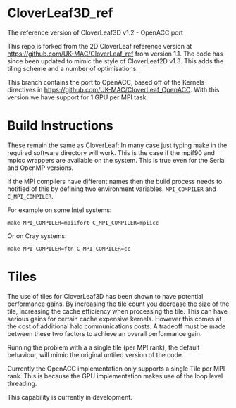 CloverLeaf3D_ref
==============

The reference version of CloverLeaf3D v1.2 - OpenACC port

This repo is forked from the 2D CloverLeaf reference version at https://github.com/UK-MAC/CloverLeaf_ref from version 1.1.
The code has since been updated to mimic the style of CloverLeaf2D v1.3.
This adds the tiling scheme and a number of optimisations.

This branch contains the port to OpenACC, based off of the Kernels directives in https://github.com/UK-MAC/CloverLeaf_OpenACC.
With this version we have support for 1 GPU per MPI task.

# Build Instructions

These remain the same as CloverLeaf:
In many case just typing make in the required software directory will work. This is the case if the mpif90 and mpicc wrappers are available on the system. This is true even for the Serial and OpenMP versions.

If the MPI compilers have different names then the build process needs to notified of this by defining two environment variables, `MPI_COMPILER` and `C_MPI_COMPILER`.

For example on some Intel systems:
```
make MPI_COMPILER=mpiifort C_MPI_COMPILER=mpiicc
```
Or on Cray systems:
```
make MPI_COMPILER=ftn C_MPI_COMPILER=cc
```

# Tiles

The use of tiles for CloverLeaf3D has been shown to have potential performance gains.
By increasing the tile count you decrease the size of the tile, increasing the cache efficiency when processing the tile.
This can have serious gains for certain cache expensive kernels.
However this comes at the cost of additional halo communications costs.
A tradeoff must be made between these two factors to achieve an overall performance gain.

Running the problem with a a single tile (per MPI rank), the default behaviour, will mimic the original untiled version of the code.

Currently the OpenACC implementation only supports a single Tile per MPI rank.
This is because the GPU implementation makes use of the loop level threading.

This capability is currently in development.
